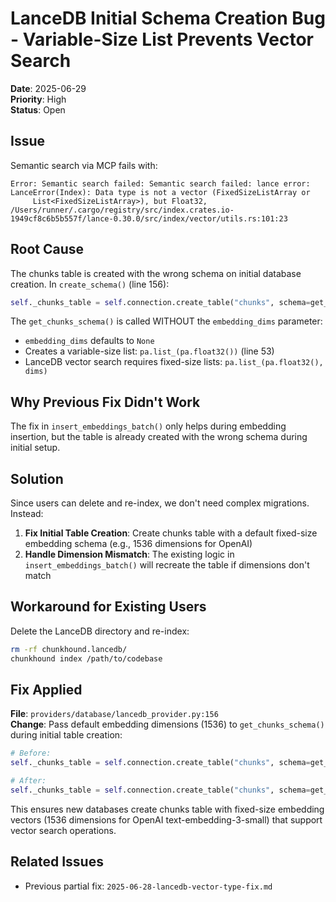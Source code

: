 # LanceDB Initial Schema Creation Bug - Variable-Size List Prevents Vector Search

**Date**: 2025-06-29  
**Priority**: High  
**Status**: Open  

## Issue
Semantic search via MCP fails with:
```
Error: Semantic search failed: Semantic search failed: lance error: LanceError(Index): Data type is not a vector (FixedSizeListArray or 
     List<FixedSizeListArray>), but Float32, /Users/runner/.cargo/registry/src/index.crates.io-1949cf8c6b5b557f/lance-0.30.0/src/index/vector/utils.rs:101:23
```

## Root Cause
The chunks table is created with the wrong schema on initial database creation. In `create_schema()` (line 156):
```python
self._chunks_table = self.connection.create_table("chunks", schema=get_chunks_schema())
```

The `get_chunks_schema()` is called WITHOUT the `embedding_dims` parameter:
- `embedding_dims` defaults to `None`
- Creates a variable-size list: `pa.list_(pa.float32())` (line 53)
- LanceDB vector search requires fixed-size lists: `pa.list_(pa.float32(), dims)`

## Why Previous Fix Didn't Work
The fix in `insert_embeddings_batch()` only helps during embedding insertion, but the table is already created with the wrong schema during initial setup.

## Solution
Since users can delete and re-index, we don't need complex migrations. Instead:

1. **Fix Initial Table Creation**: Create chunks table with a default fixed-size embedding schema (e.g., 1536 dimensions for OpenAI)
2. **Handle Dimension Mismatch**: The existing logic in `insert_embeddings_batch()` will recreate the table if dimensions don't match

## Workaround for Existing Users
Delete the LanceDB directory and re-index:
```bash
rm -rf chunkhound.lancedb/
chunkhound index /path/to/codebase
```

## Fix Applied
**File**: `providers/database/lancedb_provider.py:156`  
**Change**: Pass default embedding dimensions (1536) to `get_chunks_schema()` during initial table creation:
```python
# Before:
self._chunks_table = self.connection.create_table("chunks", schema=get_chunks_schema())

# After:
self._chunks_table = self.connection.create_table("chunks", schema=get_chunks_schema(1536))
```

This ensures new databases create chunks table with fixed-size embedding vectors (1536 dimensions for OpenAI text-embedding-3-small) that support vector search operations.

## Related Issues
- Previous partial fix: `2025-06-28-lancedb-vector-type-fix.md`